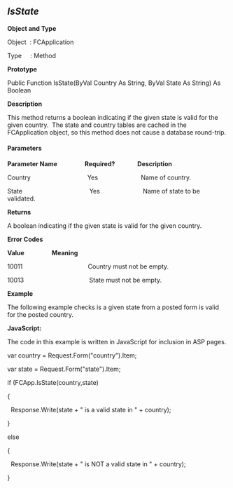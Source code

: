 _IsState_
---------

**Object and Type**

Object  : FCApplication

Type     : Method

**Prototype**

Public Function IsState(ByVal Country As String, ByVal State As String) As Boolean

**Description**

This method returns a boolean indicating if the given state is valid for the given country.  The state and country tables are cached in the FCApplication object, so this method does not cause a database round-trip.

#### Parameters
**Parameter Name**                **Required?**             **Description**

Country                                 Yes                         Name of country.

State                                       Yes                         Name of state to be validated.

**Returns**

A boolean indicating if the given state is valid for the given country. 

**Error Codes**

**Value**                **Meaning**

10011                                      Country must not be empty.

10013                                      State must not be empty.

**Example**

The following example checks is a given state from a posted form is valid for the posted country.

**JavaScript:**

The code in this example is written in JavaScript for inclusion in ASP pages.

var country = Request.Form("country").Item;

var state = Request.Form("state").Item;

if (FCApp.IsState(country,state)

{

  Response.Write(state + " is a valid state in " + country);

}

else

{

  Response.Write(state + " is NOT a valid state in " + country);

}